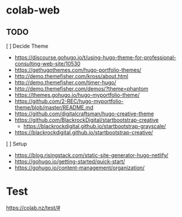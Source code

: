 # colab-web

## TODO
[ ] Decide Theme
* https://discourse.gohugo.io/t/using-hugo-theme-for-professional-consulting-web-site/10530
* https://gethugothemes.com/hugo-portfolio-themes/
* http://demo.themefisher.com/kross/about.html
* http://demo.themefisher.com/timer-hugo/
* http://demo.themefisher.com/demos/?theme=phantom
* https://themes.gohugo.io/hugo-myportfolio-theme/
* https://github.com/2-REC/hugo-myportfolio-theme/blob/master/README.md
* https://github.com/digitalcraftsman/hugo-creative-theme
* https://github.com/BlackrockDigital/startbootstrap-creative
   * https://blackrockdigital.github.io/startbootstrap-grayscale/
* https://blackrockdigital.github.io/startbootstrap-creative/


[ ] Setup
* https://blog.risingstack.com/static-site-generator-hugo-netlify/ 
* https://gohugo.io/getting-started/quick-start/
* https://gohugo.io/content-management/organization/


# Test
https://colab.nz/test/#
